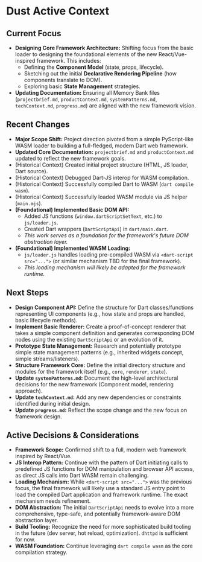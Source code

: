 # Dust Active Context

## Current Focus

- **Designing Core Framework Architecture:** Shifting focus from the basic
  loader to designing the foundational elements of the new React/Vue-inspired
  framework. This includes:
  - Defining the **Component Model** (state, props, lifecycle).
  - Sketching out the initial **Declarative Rendering Pipeline** (how components
    translate to DOM).
  - Exploring basic **State Management** strategies.
- **Updating Documentation:** Ensuring all Memory Bank files (`projectbrief.md`,
  `productContext.md`, `systemPatterns.md`, `techContext.md`, `progress.md`) are
  aligned with the new framework vision.

## Recent Changes

- **Major Scope Shift:** Project direction pivoted from a simple PyScript-like
  WASM loader to building a full-fledged, modern Dart web framework.
- **Updated Core Documentation:** `projectbrief.md` and `productContext.md`
  updated to reflect the new framework goals.
- (Historical Context) Created initial project structure (HTML, JS loader, Dart
  source).
- (Historical Context) Debugged Dart-JS interop for WASM compilation.
- (Historical Context) Successfully compiled Dart to WASM (`dart compile wasm`).
- (Historical Context) Successfully loaded WASM module via JS helper
  (`main.mjs`).
- **(Foundational) Implemented Basic DOM API:**
  - Added JS functions (`window.dartScriptSetText`, etc.) to `js/loader.js`.
  - Created Dart wrappers (`DartScriptApi`) in `dart/main.dart`.
  - _This work serves as a foundation for the framework's future DOM abstraction
    layer._
- **(Foundational) Implemented WASM Loading:**
  - `js/loader.js` handles loading pre-compiled WASM via
    `<dart-script src="...">` (or similar mechanism TBD for the final
    framework).
  - _This loading mechanism will likely be adapted for the framework runtime._

## Next Steps

- **Design Component API:** Define the structure for Dart classes/functions
  representing UI components (e.g., how state and props are handled, basic
  lifecycle methods).
- **Implement Basic Renderer:** Create a proof-of-concept renderer that takes a
  simple component definition and generates corresponding DOM nodes using the
  existing `DartScriptApi` or an evolution of it.
- **Prototype State Management:** Research and potentially prototype simple
  state management patterns (e.g., inherited widgets concept, simple
  streams/listeners).
- **Structure Framework Core:** Define the initial directory structure and
  modules for the framework itself (e.g., `core`, `renderer`, `state`).
- **Update `systemPatterns.md`:** Document the high-level architectural
  decisions for the new framework (Component model, rendering approach).
- **Update `techContext.md`:** Add any new dependencies or constraints
  identified during initial design.
- **Update `progress.md`:** Reflect the scope change and the new focus on
  framework design.

## Active Decisions & Considerations

- **Framework Scope:** Confirmed shift to a full, modern web framework inspired
  by React/Vue.
- **JS Interop Pattern:** Continue with the pattern of Dart initiating calls to
  predefined JS functions for DOM manipulation and browser API access, as direct
  JS calls into Dart WASM remain challenging.
- **Loading Mechanism:** While `<dart-script src="...">` was the previous focus,
  the final framework will likely use a standard JS entry point to load the
  compiled Dart application and framework runtime. The exact mechanism needs
  refinement.
- **DOM Abstraction:** The initial `DartScriptApi` needs to evolve into a more
  comprehensive, type-safe, and potentially framework-aware DOM abstraction
  layer.
- **Build Tooling:** Recognize the need for more sophisticated build tooling in
  the future (dev server, hot reload, optimization). `dhttpd` is sufficient for
  now.
- **WASM Foundation:** Continue leveraging `dart compile wasm` as the core
  compilation strategy.
